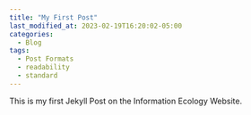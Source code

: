 ```yaml
---
title: "My First Post"
last_modified_at: 2023-02-19T16:20:02-05:00
categories:
  - Blog
tags:
  - Post Formats
  - readability
  - standard
---
```


This is my first Jekyll Post on the Information Ecology Website.